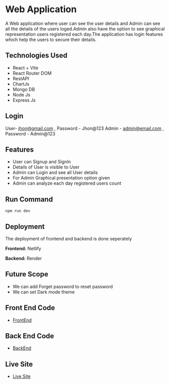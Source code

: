 
# Web Application

A Web application where user can see the user details and Admin can see all the details of the users loged.Admin also have the option to see graphical representation users registered each day.The application has login features which help the users to secure their details.


## Technologies Used
- React + Vite
- React Router DOM
- RestAPI
- ChartJs
- Mongo DB
- Node Js
- Express Js

## Login 

User- jhon@gmail.com , Password - Jhon@123
Admin - admin@email.com , Password - Admin@123

## Features

- User can Signup and SignIn
- Details of User is visible to User
- Admin can Login and see all User details
- For Admin Graphical presentation option given
- Admin can analyze each day registered users count


## Run Command
` npm run dev `
## Deployment

The deployment of frontend and backend is done seperately

**Frontend:** Netlify

**Backend:** Render



## Future Scope

- We can add Forget password to reset password
- We can set Dark mode theme

## Front End Code 
- [FrontEnd](https://github.com/Aswin-Annalath1/Startoon_FE.git)

## Back End Code
- [BackEnd](https://github.com/Aswin-Annalath1/Startoon_BE.git)

## Live Site
- [Live Site](https://startoonprj.netlify.app/)

